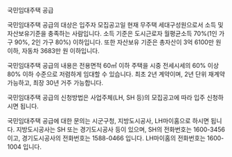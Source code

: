 국민임대주택 공급


국민임대주택 공급의 대상은 입주자 모집공고일 현재 무주택 세대구성원으로서 소득 및 자산보유기준을 충족하는 사람입니다.
소득 기준은 도시근로자 월평균소득 70%(1인 가구 90%, 2인 가구 80%) 이하입니다. 또한 자산보유 기준은 총자산이 3억 6100만 원 이하, 자동차 3683만 원 이하입니다.


국민임대주택 공급의 내용은 전용면적 60㎡ 이하 주택을 시중 전세시세의 60% 이상 80% 이하 수준으로 저렴하게 임대할 수 있습니다. 최초 2년 계약이며, 2년 단위 재계약 가능하고, 최장 30년 거주 가능합니다.


국민임대주택 공급의 신청방법은 사업주체(LH, SH 등)의 모집공고에 따라 입주 신청하시면 됩니다.


국민임대주택 공급에 대한 문의는 시군구청, 지방도시공사, LH마이홈으로 하시면 됩니다.
지방도시공사는 SH 또는 경기도시공사 등이 있으며, SH의 전화번호는 1600-3456 이고, 경기도시공사의 전화번호는 1588-0466 입니다.
LH마이홈의 전화번호는 1600-1004 입니다.